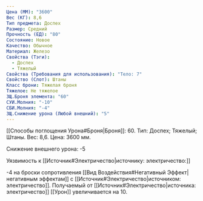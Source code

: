 ```yaml
---
Цена (ММ): "3600"
Вес (КГ): 8,6
Тип предмета: Доспех
Размер: Средний
Прочность (ЕД): "80"
Состояние: Новое
Качество: Обычное
Материал: Железо
Свойства (Тэги):
  - Доспех
  - Тяжелый
Свойства (Требования для использования): "Тело: 7"
Свойство (Слот): Штаны
Класс брони: Тяжелая броня
Тяжелое: Не тяжелое
ЗЩ.Броня элемента: "60"
СУИ.Молния: "-10"
СБИ.Молния: "-4"
ЗЩ.Снижение урона (Любой внешний): "5"
---
```

[[Способы поглощения Урона#Броня|Броня]]: 60. Тип: Доспех; Тяжелый; Штаны. Вес: 8,6. Цена: 3600 мм. 

Снижение внешнего урона: -5

Уязвимость к [[Источник#Электричество|источнику: электричество:]] 

-4 на броски сопротивления [[Вид Воздействия#Негативный Эффект|негативным эффектам]] с [[Источник#Электричество|источником: электричество]].
Получаемый от [[Источник#Электричество|источника: электричество]] [[Урон]] увеличивается на 10. 